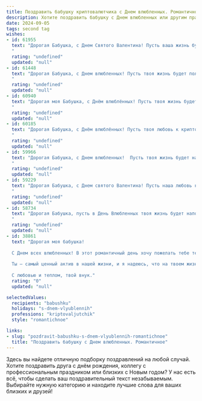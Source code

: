 ```yaml
---
title: Поздравить бабушку криптовалютчика с Днем влюбленных. Романтичное
description: Хотите поздравить бабушку с Днем влюбленных или другим праздником? Наш ИИ создаст незабываемое поздравление, а вы обязательно выделитесь среди других.  
date: 2024-09-05
tags: second tag
wishes:
- id: 61955
  text: "Дорогая Бабушка, с Днем Святого Валентина! Пусть ваша жизнь будет полна ярких моментов, как блеск криптовалюты, и пусть любовь, как биткоин, никогда не обесценится! ❤️
  "
  rating: "undefined"
  updated: "null"
- id: 61448
  text: "Дорогая Бабушка, с Днем влюбленных! Пусть твоя жизнь будет полна любви, как биткоин майнится в твоем сердце.  ❤️
  "
  rating: "undefined"
  updated: "null"
- id: 60940
  text: "Дорогая моя Бабушка, с Днём влюблённых! Пусть твоя жизнь будет полна любви, как майская ночь полна звёзд!  Пусть твоя любовь к внукам расцветает с каждым днём, а твои крипто-инвестиции растут, как на дрожжах! 💖🚀
  "
  rating: "undefined"
  updated: "null"
- id: 60185
  text: "Дорогая Бабушка, с Днём влюблённых! Пусть твоя любовь к криптовалютам будет такой же горячей и стабильной, как курс Биткоина на пике! 💖
  "
  rating: "undefined"
  updated: "null"
- id: 59966
  text: "Дорогая Бабушка, с Днем влюбленных!  Пусть твоя жизнь будет наполнена такой же любовью и теплом, как ты наполняешь наши сердца.  Пусть твой день будет полон приятных сюрпризов, а вечер – романтическим и теплым.  Я люблю тебя!  ❤️
  "
  rating: "undefined"
  updated: "null"
- id: 59229
  text: "Дорогая Бабушка, с Днем святого Валентина! Пусть наша любовь к криптовалютам будет вечна, как и наши чувства друг к другу. Желаю тебе бесконечного счастья и процветания в мире цифровых монет!
  "
  rating: "undefined"
  updated: "null"
- id: 58734
  text: "Дорогая Бабушка, пусть в День Влюбленных твоя жизнь будет наполнена такой же нежной и сильной любовью, как криптовалютный рынок бурлит страстью к биткоину!
  "
  rating: "undefined"
  updated: "null"
- id: 38861
  text: "Дорогая моя бабушка!
  
  С Днем всех влюбленных! В этот романтичный день хочу пожелать тебе тепла и нежности, как в лучшем блокчейн-проекте, где каждое мгновение хранится с любовью. Пусть твое сердце всегда бьется в ритме счастья, а каждый день будет наполнен яркими эмоциями, как непрерывный поток криптовалюты, встречая радость и благополучие.
  
  Ты — самый ценный актив в нашей жизни, и я надеюсь, что на твоем жизненном пути всегда будут только верные и искренние люди. Любовь — это самая крепкая валюта, и я желаю, чтобы она никогда не иссякла в твоем сердце.
  
  С любовью и теплом, твой внук."
  rating: "0"
  updated: "null"

selectedValues:
  recipients: "babushku"
  holidays: "s-dnem-vlyublennih"
  professions: "kriptovaljutchik"
  style: "romantichnoe"

links:
- slug: "pozdravit-babushku-s-dnem-vlyublennih-romantichnoe"
  title: "Поздравить бабушку с Днем влюбленных. Романтичное"
---
```


Здесь вы найдете отличную подборку поздравлений на любой случай. 
Хотите поздравить друга с днём рождения, коллегу с профессиональным праздником или близких с Новым годом? У нас есть всё, чтобы сделать ваш поздравительный текст незабываемым. Выбирайте нужную категорию и находите лучшие слова для ваших близких и друзей!
